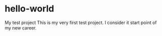 # hello-world
My test project
This is my very first test project. I consider it start point of my new career.
